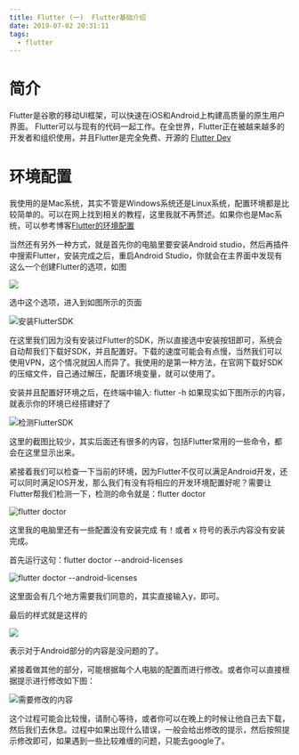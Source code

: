 ```yaml
---
title: Flutter (一)  Flutter基础介绍
date: 2019-07-02 20:31:11
tags:
  - flutter
---
```


# 简介
Flutter是谷歌的移动UI框架，可以快速在iOS和Android上构建高质量的原生用户界面。 Flutter可以与现有的代码一起工作。在全世界，Flutter正在被越来越多的开发者和组织使用，并且Flutter是完全免费、开源的 
[Flutter Dev](https://flutter.dev)
<!--more-->

# 环境配置
我使用的是Mac系统，其实不管是Windows系统还是Linux系统，配置环境都是比较简单的。可以在网上找到相关的教程，这里我就不再赘述。如果你也是Mac系统，可以参考博客[Flutter的环境配置](https://www.jianshu.com/p/b50a92afbef1)

当然还有另外一种方式，就是首先你的电脑里要安装Android studio，然后再插件中搜索Flutter，安装完成之后，重启Android Studio，你就会在主界面中发现有这么一个创建Flutter的选项，如图

![](/assets/flutter_01/flutter01.png)

选中这个选项，进入到如图所示的页面

![安装FlutterSDK](/assets/flutter_01/flutter02.png)

在这里我们因为没有安装过Flutter的SDK，所以直接选中安装按钮即可，系统会自动帮我们下载好SDK，并且配置好。下载的速度可能会有点慢，当然我们可以使用VPN，这个情况就因人而异了。我使用的是第一种方法，在官网下载好SDK的压缩文件，自己通过解压，配置环境变量，就可以使用了。

安装并且配置好环境之后，在终端中输入: flutter -h 如果现实如下图所示的内容，就表示你的环境已经搭建好了

![检测FlutterSDK](/assets/flutter_01/flutter03.png)

这里的截图比较少，其实后面还有很多的内容，包括Flutter常用的一些命令，都会在这里显示出来。

紧接着我们可以检查一下当前的环境，因为Flutter不仅可以满足Android开发，还可以同时满足IOS开发，那么我们有没有将相应的开发环境配置好呢？需要让Flutter帮我们检测一下，检测的命令就是：flutter doctor

![flutter doctor](/assets/flutter_01/flutter04.png)

这里我的电脑里还有一些配置没有安装完成 有！或者 x 符号的表示内容没有安装完成。

首先运行这句：flutter doctor --android-licenses

![flutter doctor --android-licenses](/assets/flutter_01/flutter05.png)

这里面会有几个地方需要我们同意的，其实直接输入y，即可。

最后的样式就是这样的

![](/assets/flutter_01/flutter06.png)

表示对于Android部分的内容是没问题的了。

紧接着做其他的部分，可能根据每个人电脑的配置而进行修改。或者你可以直接根据提示进行修改如下图：

![需要修改的内容](/assets/flutter_01/flutter07.png)

这个过程可能会比较慢，请耐心等待，或者你可以在晚上的时候让他自己去下载，然后我们去休息。过程中如果出现什么错误，一般会给出修改的提示，然后按照提示修改即可，如果遇到一些比较难缠的问题，只能去google了。




